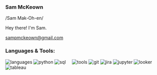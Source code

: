 ### Sam McKeown
/Sam Mak-Oh-en/

Hey there! I'm Sam.

sampmckeown@gmail.com


### Languages & Tools:
![languages](https://img.shields.io/static/v1?label=&message=languages:&color=555&style=for-the-badge)
![python](https://img.shields.io/badge/Python-3776AB?style=for-the-badge&logo=python&logoColor=white)
![sql](https://img.shields.io/badge/SQL-4169E1?style=for-the-badge&logo=postgresql&logoColor=white)
&nbsp;&nbsp;&nbsp;
![tools](https://img.shields.io/static/v1?label=&message=tools:&color=555&style=for-the-badge)
![git](https://img.shields.io/badge/Git-F05032?style=for-the-badge&logo=git&logoColor=white)
![jira](https://img.shields.io/badge/Jira-9151f5.svg?&style=for-the-badge&logo=Jira&logoColor=white)
![jupyter](https://img.shields.io/badge/Jupyter-F37626.svg?&style=for-the-badge&logo=Jupyter&logoColor=white)
![looker](https://img.shields.io/badge/Looker-4285F4.svg?&style=for-the-badge&logo=Looker&logoColor=white)
![tableau](https://img.shields.io/badge/Tableau-2b4172.svg?&style=for-the-badge&logo=Tableau&logoColor=white)
